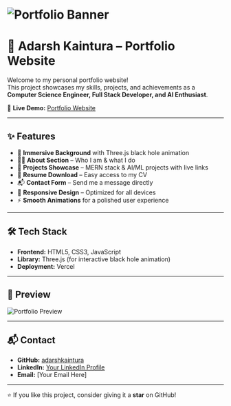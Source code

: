 # ![Portfolio Banner](URL_TO_YOUR_IMAGE)

# 🚀 Adarsh Kaintura – Portfolio Website  

Welcome to my personal portfolio website!  
This project showcases my skills, projects, and achievements as a **Computer Science Engineer, Full Stack Developer, and AI Enthusiast**.  

🔗 **Live Demo:** [Portfolio Website](https://port-folio-adarsh-kaintura.vercel.app/)  

---

## ✨ Features  

- 🌌 **Immersive Background** with Three.js black hole animation  
- 👨‍💻 **About Section** – Who I am & what I do  
- 📂 **Projects Showcase** – MERN stack & AI/ML projects with live links  
- 📜 **Resume Download** – Easy access to my CV  
- 📬 **Contact Form** – Send me a message directly  
- 🎨 **Responsive Design** – Optimized for all devices  
- ⚡ **Smooth Animations** for a polished user experience  

---

## 🛠️ Tech Stack  

- **Frontend:** HTML5, CSS3, JavaScript  
- **Library:** Three.js (for interactive black hole animation)  
- **Deployment:** Vercel  

---

## 📸 Preview  

![Portfolio Preview](URL_TO_YOUR_IMAGE)  

---

## 📬 Contact  

- **GitHub:** [adarshkaintura](https://github.com/adarshkaintura)  
- **LinkedIn:** [Your LinkedIn Profile](#)  
- **Email:** [Your Email Here]  

---

⭐ If you like this project, consider giving it a **star** on GitHub!  
